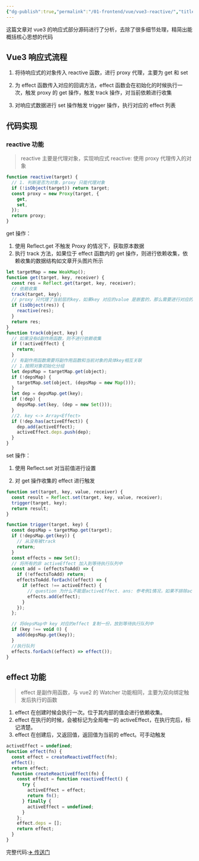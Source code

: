 ```yaml
---
{"dg-publish":true,"permalink":"/01-frontend/vue/vue3-reactive/","title":"Vue3 reactivity 解析","tags":["implement","vue","frontend"],"created":"2024-06-04T10:27:06.000+08:00","updated":"2024-12-02T15:04:19.833+08:00"}
---
```



这篇文章对 vue3 的响应式部分源码进行了分析，去除了很多细节处理，精简出能概括核心思想的代码

<!--more-->

## Vue3 响应式流程

1. 将待响应式的对象传入 reactive 函数，进行 proxy 代理，主要为 get 和 set
2. 为 effect 函数传入对应的回调方法，effect 函数会在初始化的时候执行一次，触发 proxy 的 get 操作，触发 track 操作，对当前依赖进行收集

3. 对响应式数据进行 set 操作触发 trigger 操作，执行对应的 effect 列表

## 代码实现

### reactive 功能

> reactive 主要是代理对象，实现响应式
> reactive: 使用 proxy 代理传入的对象

```js
function reactive(target) {
  // 1. 判断是否为对象，proxy 只能代理对象
  if (!isObject(target)) return target;
  const proxy = new Proxy(target, {
    get,
    set,
  });
  return proxy;
}
```

get 操作：

1. 使用 Reflect.get 不触发 Proxy 的情况下，获取原本数据
2. 执行 track 方法，如果位于 effect 函数内的 get 操作，则进行依赖收集，依赖收集的数据结构如文章开头图片所示

```js
let targetMap = new WeakMap();
function get(target, key, receiver) {
  const res = Reflect.get(target, key, receiver);
  // 依赖收集
  track(target, key);
  // proxy 只代理了当前层的key，如果key 对应的value 是嵌套的，那么需要进行对应的依赖收集
  if (isObject(res)) {
    reactive(res);
  }
  return res;
}
function track(object, key) {
  // 如果没有d副作用函数，则不进行依赖收集
  if (!activeEffect) {
    return;
  }
  // 有副作用函数需要将副作用函数和当前对象的具体key相互关联
  // 1.按照对象初始化分组
  let depsMap = targetMap.get(object);
  if (!depsMap) {
    targetMap.set(object, (depsMap = new Map()));
  }
  let dep = depsMap.get(key);
  if (!dep) {
    depsMap.set(key, (dep = new Set()));
  }
  //2. key <-> Array<Effect>
  if (!dep.has(activeEffect)) {
    dep.add(activeEffect);
    activeEffect.deps.push(dep);
  }
}
```

set 操作：

1. 使用 Reflect.set 对当前值进行设置

2. 对 get 操作收集的 effect 进行触发

```js
function set(target, key, value, receiver) {
  const result = Reflect.set(target, key, value, receiver);
  trigger(target, key);
  return result;
}

function trigger(target, key) {
  const depsMap = targetMap.get(target);
  if (!depsMap.get(key)) {
    // 从没有被track
    return;
  }
  const effects = new Set();
  // 将所有的非 activeEffect 加入到等待执行队列中
  const add = (effectsToAdd) => {
    if (!effectsToAdd) return;
    effectsToAdd.forEach((effect) => {
      if (effect !== activeEffect) {
        // question 为什么不能是activeEffect. ans: 参考例1情况，如果不排除activeEffect，就会循环执行trigger
        effects.add(effect);
      }
    });
  };

  // 将depsMap中 key 对应的effect 复制一份，放到等待执行队列中
  if (key !== void 0) {
    add(depsMap.get(key));
  }
  //执行队列
  effects.forEach((effect) => effect());
}
```

## effect 功能

> effect 是副作用函数，与 vue2 的 Watcher 功能相同，主要为双向绑定触发后执行的函数

1. effect 在创建时候会执行一次。位于其内部的值会进行依赖收集。
2. effect 在执行的时候，会被标记为全局唯一的 activeEffect，在执行完后，标记清楚。
3. effect 在创建后，又返回值，返回值为当前的 effect。可手动触发

```js
activeEffect = undefined;
function effect(fn) {
  const effect = createReactiveEffect(fn);
  effect();
  return effect;
  function createReactiveEffect(fn) {
    const effect = function reactiveEffect() {
      try {
        activeEffect = effect;
        return fn();
      } finally {
        activeEffect = undefined;
      }
    };
    effect.deps = [];
    return effect;
  }
}
```

完整代码:[✈️ 传送门](https://github.com/shancw96/tech-basis/blob/master/implement/Vue3/reactivity/index.js)